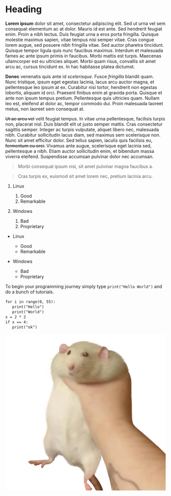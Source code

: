 # Heading



**Lorem ipsum** dolor sit amet, consectetur adipiscing elit. Sed ut urna vel sem consequat elementum ac at dolor. Mauris id est ante. Sed hendrerit feugiat enim. Proin a nibh lectus. Duis feugiat urna a eros porta fringilla. Quisque molestie maximus sapien, vitae tempus nisi semper vitae. Cras congue lorem augue, sed posuere nibh fringilla vitae. Sed auctor pharetra tincidunt. Quisque tempor ligula quis nunc faucibus maximus. Interdum et malesuada fames ac ante ipsum primis in faucibus. Morbi mattis est turpis. Maecenas ullamcorper est eu ultricies aliquet. Morbi quam risus, convallis sit amet arcu ac, cursus tincidunt ex. In hac habitasse platea dictumst.

**Donec** venenatis quis ante id *scelerisque*. Fusce *fringilla* blandit quam. Nunc tristique, ipsum eget egestas lacinia, lacus arcu auctor magna, et pellentesque leo ipsum at ex. Curabitur nisi tortor, hendrerit non egestas lobortis, aliquam id orci. Praesent finibus enim at gravida porta. Quisque et ante non ipsum tempus pretium. Pellentesque quis ultricies quam. Nullam leo est, eleifend at dolor ac, tempor commodo dui. Proin malesuada laoreet metus, non laoreet sem consequat at.

~~Ut ac arcu vel~~ velit feugiat tempus. In vitae urna pellentesque, facilisis turpis non, placerat nisl. Duis blandit elit ut justo semper mattis. Cras consectetur sagittis semper. Integer ac turpis vulputate, aliquet libero nec, malesuada nibh. Curabitur sollicitudin lacus diam, sed maximus sem scelerisque non. Nunc sit amet efficitur dolor. Sed tellus sapien, iaculis quis facilisis eu, ~~fermentum eu orci.~~ Vivamus ante augue, scelerisque eget lacinia sed, pellentesque a nibh. Etiam auctor sollicitudin enim, et bibendum massa viverra eleifend. Suspendisse accumsan pulvinar dolor nec accumsan. 

> Morbi consequat ipsum nisi, sit amet pulvinar magna faucibus a. 

> Cras turpis ex, euismod sit amet lorem nec, pretium lacinia arcu. 

1. Linux
    1. Good
    2. Remarkable


2. Windows
    1. Bad
    2. Proprietary

* Linux
  - Good
  - Remarkable

* Windows
  - Bad
  - Proprietary

To begin your programming journey simply type `print("Hello World")` and do a bunch of tutorials.
    
    
    
    for i in range(0, 55):
       print("Hello")
       print("World")
    x = 2 * 2
    if x == 4:
       print("ok")
  
![Portable rat](https://github.com/piotrstrozyk/step3/blob/main/Portable%20rat.png)
